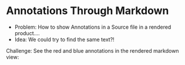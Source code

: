 # Annotations Through Markdown

- Problem: How to show Annotations in a Source file in a rendered product....
- Idea: We could try to find the same text?!

<script>
// every time we use editors in as content, we have to make sure the CTRL+S does not go outside!
this.parentElement.addEventListener("keydown", evt => {
  if (evt.key == "s" && evt.ctrlKey) {
    evt.stopPropagation()
    evt.preventDefault()
  }
})

var container = lively.query(this, "lively-container");
var url = container.getDir() + "/example.md";
async function editFile(url) {
  var editor = await (<lively-editor></lively-editor>)
  editor.setURL(url)
  editor.loadFile()
  return editor
};
var editor = editFile(url)
editor
</script>

<script>
editFile(url + ".l4a")
</script>

<script>
// async function inspect(obj) {
//   if (obj && obj.then) {
//     obj = await obj
//   }
//   var inspector = await (<lively-inspector></lively-inspector>)
//   inspector.inspect(obj)
//   inspector.hideWorkspace()
//   return inspector
// };
// (async () => {
//   return inspect((await editor))
// })()
</script>


Challenge: See the red and blue annotations in the rendered markdown view:

<script>
import {AnnotatedText, Annotation, default as AnnotationSet} from "src/client/annotations.js"

(async () => {
  var markdown = await (<lively-markdown></lively-markdown>)
  await markdown.setSrc(url)
  
   
  var annotatedText = await AnnotatedText.fromURL(url, url + ".l4a")
  
  var root = markdown.get("#content")
  var renderedText = root.textContent
  
  annotatedText.setText(renderedText)
  
  
  for(var ea of annotatedText.annotations) {
    ea.annotateInDOM(root)
  }
  
  return markdown
})()
</script>



